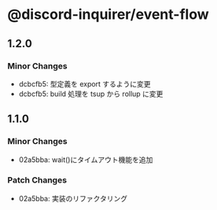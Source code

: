 # @discord-inquirer/event-flow

## 1.2.0

### Minor Changes

- dcbcfb5: 型定義を export するように変更
- dcbcfb5: build 処理を tsup から rollup に変更

## 1.1.0

### Minor Changes

- 02a5bba: wait()にタイムアウト機能を追加

### Patch Changes

- 02a5bba: 実装のリファクタリング
